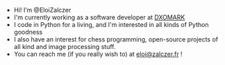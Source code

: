 - Hi! I’m @EloiZalczer
- I'm currently working as a software developer at [DXOMARK](https://www.dxomark.com)
- I code in Python for a living, and I'm interested in all kinds of Python goodness
- I also have an interest for chess programming, open-source projects of all kind and image processing stuff.
- You can reach me (if you really wish to) at eloi@zalczer.fr !

<!---
EloiZalczer/EloiZalczer is a ✨ special ✨ repository because its `README.md` (this file) appears on your GitHub profile.
You can click the Preview link to take a look at your changes.
--->
